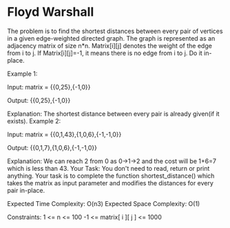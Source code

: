 # Floyd Warshall

The problem is to find the shortest distances between every pair of vertices in a given edge-weighted directed graph. The graph is represented as an adjacency matrix of size n*n. Matrix[i][j] denotes the weight of the edge from i to j. If Matrix[i][j]=-1, it means there is no edge from i to j.
Do it in-place.

Example 1:

Input: matrix = {{0,25},{-1,0}}

Output: {{0,25},{-1,0}}

Explanation: The shortest distance between
every pair is already given(if it exists).
Example 2:

Input: matrix = {{0,1,43},{1,0,6},{-1,-1,0}}

Output: {{0,1,7},{1,0,6},{-1,-1,0}}

Explanation: We can reach 2 from 0 as 0->1->2
and the cost will be 1+6=7 which is less than 
43.
Your Task:
You don't need to read, return or print anything. Your task is to complete the function shortest_distance() which takes the matrix as input parameter and modifies the distances for every pair in-place.

Expected Time Complexity: O(n3)
Expected Space Complexity: O(1)

Constraints:
1 <= n <= 100
-1 <= matrix[ i ][ j ] <= 1000
